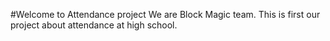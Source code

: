 #Welcome to Attendance project
We are Block Magic team. This is first our project about attendance at high school.